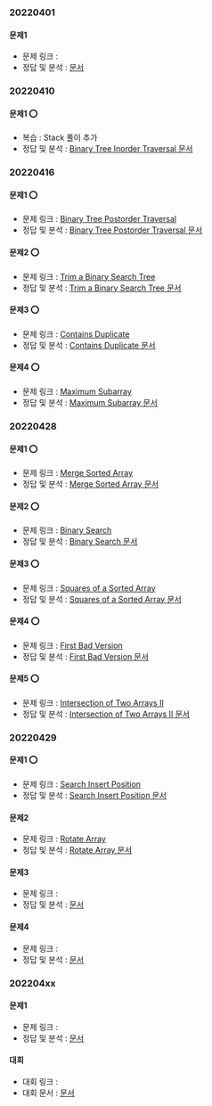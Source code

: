 ###   20220401

####    문제1
-   문제 링크 : []()
-   정답 및 분석 : [ 문서](../../문제_문서/2022_04_문서/.md)


###   20220410

####    문제1 ⭕
-   복습  : Stack 풀이 추가 
-   정답 및 분석 : [Binary Tree Inorder Traversal 문서](../../문제_문서/2022_02_문서/Binary_Tree_Inorder_Traversal.md)


###   20220416

####    문제1 ⭕
-   문제 링크 : [Binary Tree Postorder Traversal](https://leetcode.com/problems/binary-tree-postorder-traversal/)
-   정답 및 분석 : [Binary Tree Postorder Traversal 문서](../../문제_문서/2022_04_문서/Binary_Tree_Postorder_Traversal.md)

####    문제2 ⭕
-   문제 링크 : [Trim a Binary Search Tree](https://leetcode.com/problems/trim-a-binary-search-tree/)
-   정답 및 분석 : [Trim a Binary Search Tree 문서](../../문제_문서/2022_04_문서/Trim_a_Binary_Search_Tree.md)

####    문제3 ⭕
-   문제 링크 : [Contains Duplicate](https://leetcode.com/problems/contains-duplicate/)
-   정답 및 분석 : [Contains Duplicate 문서](../../문제_문서/2022_04_문서/Contains_Duplicate.md)

####    문제4 ⭕
-   문제 링크 : [Maximum Subarray](https://leetcode.com/problems/maximum-subarray/)
-   정답 및 분석 : [Maximum Subarray 문서](../../문제_문서/2022_04_문서/Maximum_Subarray.md)


###   20220428

####    문제1 ⭕
-   문제 링크 : [Merge Sorted Array](https://leetcode.com/problems/merge-sorted-array)
-   정답 및 분석 : [Merge Sorted Array 문서](../../문제_문서/2022_04_문서/Merge_Sorted_Array.md)

####    문제2 ⭕
-   문제 링크 : [Binary Search](https://leetcode.com/problems/binary-search/)
-   정답 및 분석 : [Binary Search 문서](../../문제_문서/2022_04_문서/Binary_Search.md)

####    문제3 ⭕
-   문제 링크 : [Squares of a Sorted Array](https://leetcode.com/problems/squares-of-a-sorted-array/)
-   정답 및 분석 : [Squares of a Sorted Array 문서](../../문제_문서/2022_04_문서/Squares_of_a_Sorted_Array.md)

####    문제4 ⭕
-   문제 링크 : [First Bad Version](https://leetcode.com/problems/first-bad-version)
-   정답 및 분석 : [First Bad Version 문서](../../문제_문서/2022_04_문서/First_Bad_Version.md)

####    문제5 ⭕
-   문제 링크 : [Intersection of Two Arrays II](https://leetcode.com/problems/intersection-of-two-arrays-ii/)
-   정답 및 분석 : [Intersection of Two Arrays II 문서](../../문제_문서/2022_04_문서/Intersection_of_Two_Arrays_II.md)


###   20220429

####    문제1 ⭕
-   문제 링크 : [Search Insert Position](https://leetcode.com/problems/search-insert-position/)
-   정답 및 분석 : [Search Insert Position 문서](../../문제_문서/2022_04_문서/Search_Insert_Position.md)



####    문제2
-   문제 링크 : [Rotate Array](https://leetcode.com/problems/rotate-array/)
-   정답 및 분석 : [Rotate Array 문서](../../문제_문서/2022_04_문서/Rotate_Array.md)

####    문제3
-   문제 링크 : []()
-   정답 및 분석 : [ 문서](../../문제_문서/2022_04_문서/.md)

####    문제4
-   문제 링크 : []()
-   정답 및 분석 : [ 문서](../../문제_문서/2022_04_문서/.md)


###   202204xx

####    문제1
-   문제 링크 : []()
-   정답 및 분석 : [ 문서](../../문제_문서/2022_04_문서/.md)


####  대회
-   대회 링크 : []()
-   대회 문서 : [ 문서](../../대회_문서/2022_04_문서/.md)